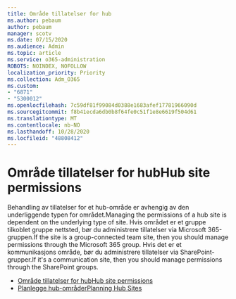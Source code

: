 ```yaml
---
title: Område tillatelser for hub
ms.author: pebaum
author: pebaum
manager: scotv
ms.date: 07/15/2020
ms.audience: Admin
ms.topic: article
ms.service: o365-administration
ROBOTS: NOINDEX, NOFOLLOW
localization_priority: Priority
ms.collection: Adm_O365
ms.custom:
- "6871"
- "5300012"
ms.openlocfilehash: 7c59df81f99084d0388e1683afef17781966090d
ms.sourcegitcommit: f8b41ecda6db0b8f64fe0c51f1e8e6619f504d61
ms.translationtype: MT
ms.contentlocale: nb-NO
ms.lasthandoff: 10/28/2020
ms.locfileid: "48808412"
---
```

# <a name="hub-site-permissions"></a><span data-ttu-id="a0911-102">Område tillatelser for hub</span><span class="sxs-lookup"><span data-stu-id="a0911-102">Hub site permissions</span></span>

<span data-ttu-id="a0911-103">Behandling av tillatelser for et hub-område er avhengig av den underliggende typen for området.</span><span class="sxs-lookup"><span data-stu-id="a0911-103">Managing the permissions of a hub site is dependent on the underlying type of site.</span></span> <span data-ttu-id="a0911-104">Hvis området er et gruppe tilkoblet gruppe nettsted, bør du administrere tillatelser via Microsoft 365-gruppen.</span><span class="sxs-lookup"><span data-stu-id="a0911-104">If the site is a group-connected team site, then you should manage permissions through the Microsoft 365 group.</span></span> <span data-ttu-id="a0911-105">Hvis det er et kommunikasjons område, bør du administrere tillatelser via SharePoint-grupper.</span><span class="sxs-lookup"><span data-stu-id="a0911-105">If it's a communication site, then you should manage permissions through the SharePoint groups.</span></span>

- [<span data-ttu-id="a0911-106">Område tillatelser for hub</span><span class="sxs-lookup"><span data-stu-id="a0911-106">Hub site permissions</span></span>](https://docs.microsoft.com/sharepoint/modern-experience-sharing-permissions#hub-site-permissions)  
- [<span data-ttu-id="a0911-107">Planlegge hub-områder</span><span class="sxs-lookup"><span data-stu-id="a0911-107">Planning Hub Sites</span></span>](https://docs.microsoft.com/sharepoint/planning-hub-sites)
